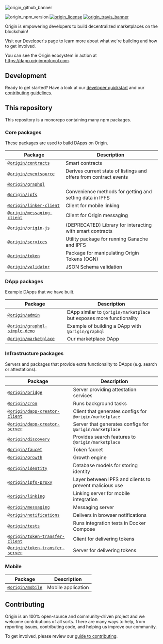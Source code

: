 ![origin_github_banner](https://user-images.githubusercontent.com/673455/37314301-f8db9a90-2618-11e8-8fee-b44f38febf38.png)

![origin_npm_version](https://img.shields.io/npm/v/origin.svg?style=flat-square&colorA=111d28&colorB=1a82ff)
[![origin_license](https://img.shields.io/badge/license-MIT-6e3bea.svg?style=flat-square&colorA=111d28)](https://github.com/OriginProtocol/origin/blob/master/origin-js/LICENSE)
[![origin_travis_banner](https://img.shields.io/travis/OriginProtocol/origin/master.svg?style=flat-square&colorA=111d28)](https://travis-ci.org/OriginProtocol/origin/branches)

Origin is empowering developers to build decentralized marketplaces on the blockchain!

Visit our [Developer's page](https://www.originprotocol.com/developers) to learn more about what we're building and how to get involved.

You can see the Origin ecosystem in action at https://dapp.originprotocol.com.

## Development

Ready to get started? Have a look at our [developer quickstart](DEVELOPMENT.md) and our [contributing guidelines](CONTRIBUTING.md).

## This repository

This repository is a monorepo containing many npm packages.

### Core packages

These packages are used to build DApps on Origin.

| Package | Description |
|---------|-------------|
| [`@origin/contracts`](/packages/contracts) | Smart contracts|
| [`@origin/eventsource`](/packages/eventsource) | Derives current state of listings and offers from contract events |
| [`@origin/graphql`](/packages/graphql) | |
| [`@origin/ipfs`](/packages/ipfs) | Convenience methods for getting and setting data in IPFS |
| [`@origin/linker-client`](/packages/linker-client) | Client for mobile linking |
| [`@origin/messaging-client`](/packages/messaging-client) | Client for Origin messaging|
| [`@origin/origin-js`](/packages/origin-js) | (DEPRECATED) Library for interacting with smart contracts |
| [`@origin/services`](/packages/services) | Utility package for running Ganache and IPFS |
| [`@origin/token`](/packages/token) | Package for manipulating Origin Tokens (OGN)|
| [`@origin/validator`](/packages/validator) | JSON Schema validation |

### DApp packages

Example DApps that we have built.

| Package | Description |
|---------|-------------|
| [`@origin/admin`](/dapps/contracts) | DApp similar to `@origin/marketplace` but exposes more functionality |
| [`@origin/graphql-simple-demo`](/dapps/eventsource) | Example of building a DApp with `@origin/graphql` |
| [`@origin/marketplace`](/dapps/graphql) | Our marketplace DApp |

### Infrastructure packages

Servers and packages that provide extra functionality to DApps (e.g. search or attestations).

| Package | Description |
|---------|-------------|
| [`@origin/bridge`](/infra/bridge) | Server providing attestation services |
| [`@origin/cron`](/infra/cron) | Runs background tasks |
| [`@origin/dapp-creator-client`](/infra/dapp-creator-client) | Client that generates configs for `@origin/marketplace` |
| [`@origin/dapp-creator-server`](/infra/dapp-creator-server) | Server that generates configs for `@origin/marketplace` |
| [`@origin/discovery`](/infra/discovery) | Provides search features to `@origin/marketplace` |
| [`@origin/faucet`](/infra/faucet) | Token faucet |
| [`@origin/growth`](/infra/growth) | Growth engine |
| [`@origin/identity`](/infra/identity) | Database models for storing identity |
| [`@origin/ipfs-proxy`](/infra/ipfs-proxy) | Layer between IPFS and clients to prevent malicious use |
| [`@origin/linking`](/infra/linking) | Linking server for mobile integration|
| [`@origin/messaging`](/infra/messaging) | Messaging server |
| [`@origin/notifications`](/infra/notifications) | Delivers in browser notifications |
| [`@origin/tests`](/infra/tests) | Runs integration tests in Docker Compose |
| [`@origin/token-transfer-client`](/infra/token-transfer-client) | Client for delivering tokens |
| [`@origin/token-transfer-server`](/infra/token-transfer-server) | Server for delivering tokens |


### Mobile

| Package | Description |
|---------|-------------|
| [`@origin/mobile`](/mobile) | Mobile application |


## Contributing

Origin is an 100% open-source and community-driven project and we welcome contributions of all sorts. There are many ways to help, from reporting issues, contributing code, and helping us improve our community.

To get involved, please review our [guide to contributing](https://www.originprotocol.com/developers).
